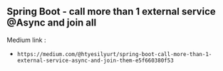 ## Spring Boot - call more than 1 external service @Async and join all

Medium link : 

* `https://medium.com/@htyesilyurt/spring-boot-call-more-than-1-external-service-async-and-join-them-e5f660380f53`
